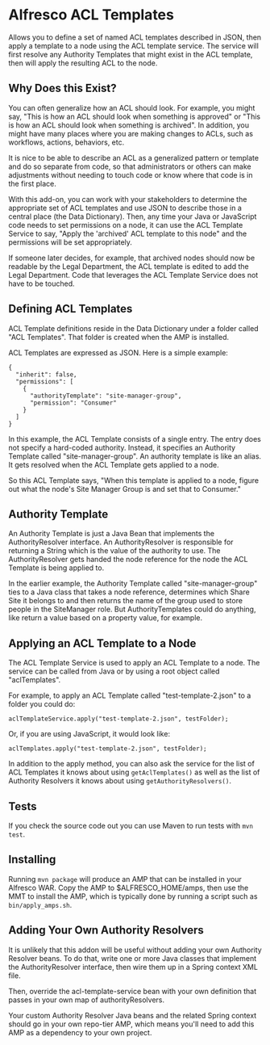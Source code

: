 # Alfresco ACL Templates

Allows you to define a set of named ACL templates described in JSON, then apply a template to a node using the ACL template service. The service will first resolve any Authority Templates that might exist in the ACL template, then will apply the resulting ACL to the node.

## Why Does this Exist?

You can often generalize how an ACL should look. For example, you might say, "This is how an ACL should look when something is approved" or "This is how an ACL should look when something is archived". In addition, you might have many places where you are making changes to ACLs, such as workflows, actions, behaviors, etc.

It is nice to be able to describe an ACL as a generalized pattern or template and do so separate from code, so that administrators or others can make adjustments without needing to touch code or know where that code is in the first place.

With this add-on, you can work with your stakeholders to determine the appropriate set of ACL templates and use JSON to describe those in a central place (the Data Dictionary). Then, any time your Java or JavaScript code needs to set permissions on a node, it can use the ACL Template Service to say, "Apply the 'archived' ACL template to this node" and the permissions will be set appropriately.

If someone later decides, for example, that archived nodes should now be readable by the Legal Department, the ACL template is edited to add the Legal Department. Code that leverages the ACL Template Service does not have to be touched.

## Defining ACL Templates

ACL Template definitions reside in the Data Dictionary under a folder called "ACL Templates". That folder is created when the AMP is installed.

ACL Templates are expressed as JSON. Here is a simple example:

    {
      "inherit": false,
      "permissions": [
        {
          "authorityTemplate": "site-manager-group",
          "permission": "Consumer"
        }
      ]
    }

In this example, the ACL Template consists of a single entry. The entry does not specify a hard-coded authority. Instead, it specifies an Authority Template called "site-manager-group". An authority template is like an alias. It gets resolved when the ACL Template gets applied to a node.

So this ACL Template says, "When this template is applied to a node, figure out what the node's Site Manager Group is and set that to Consumer."

## Authority Template

An Authority Template is just a Java Bean that implements the AuthorityResolver interface. An AuthorityResolver is responsible for returning a String which is the value of the authority to use. The AuthorityResolver gets handed the node reference for the node the ACL Template is being applied to.

In the earlier example, the Authority Template called "site-manager-group" ties to a Java class that takes a node reference, determines which Share Site it belongs to and then returns the name of the group used to store people in the SiteManager role. But AuthorityTemplates could do anything, like return a value based on a property value, for example.

## Applying an ACL Template to a Node

The ACL Template Service is used to apply an ACL Template to a node. The service can be called from Java or by using a root object called "aclTemplates".

For example, to apply an ACL Template called "test-template-2.json" to a folder you could do:

    aclTemplateService.apply("test-template-2.json", testFolder);

Or, if you are using JavaScript, it would look like:

    aclTemplates.apply("test-template-2.json", testFolder);

In addition to the apply method, you can also ask the service for the list of ACL Templates it knows about using `getAclTemplates()` as well as the list of Authority Resolvers it knows about using `getAuthorityResolvers()`.

## Tests

If you check the source code out you can use Maven to run tests with `mvn test`.

## Installing

Running `mvn package` will produce an AMP that can be installed in your Alfresco WAR. Copy the AMP to $ALFRESCO_HOME/amps, then use the MMT to install the AMP, which is typically done by running a script such as `bin/apply_amps.sh`.

## Adding Your Own Authority Resolvers

It is unlikely that this addon will be useful without adding your own Authority Resolver beans. To do that, write one or more Java classes that implement the AuthorityResolver interface, then wire them up in a Spring context XML file.

Then, override the acl-template-service bean with your own definition that passes in your own map of authorityResolvers.

Your custom Authority Resolver Java beans and the related Spring context should go in your own repo-tier AMP, which means you'll need to add this AMP as a dependency to your own project. 

